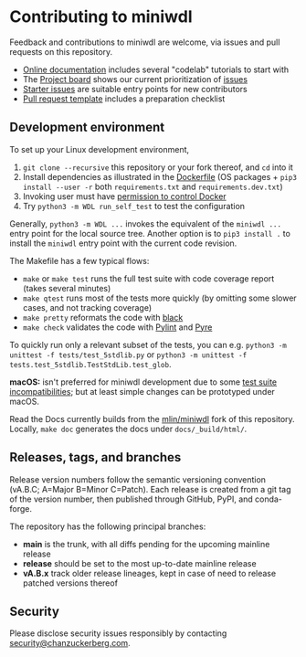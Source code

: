 # Contributing to miniwdl

Feedback and contributions to miniwdl are welcome, via issues and pull requests on this repository.

* [Online documentation](https://miniwdl.readthedocs.io/en/latest/) includes several "codelab" tutorials to start with
* The [Project board](https://github.com/chanzuckerberg/miniwdl/projects/1) shows our current prioritization of [issues](https://github.com/chanzuckerberg/miniwdl/issues)
* [Starter issues](https://github.com/chanzuckerberg/miniwdl/issues?q=is%3Aopen+is%3Aissue+label%3Astarter) are suitable entry points for new contributors
* [Pull request template](https://github.com/chanzuckerberg/miniwdl/blob/main/.github/pull_request_template.md) includes a preparation checklist

## Development environment

To set up your Linux development environment,

1. `git clone --recursive` this repository or your fork thereof, and `cd` into it
2. Install dependencies as illustrated in the [Dockerfile](https://github.com/chanzuckerberg/miniwdl/blob/main/Dockerfile) (OS packages + `pip3 install --user -r` both `requirements.txt` and `requirements.dev.txt`)
3. Invoking user must have [permission to control Docker](https://docs.docker.com/install/linux/linux-postinstall/#manage-docker-as-a-non-root-user)
4. Try `python3 -m WDL run_self_test` to test the configuration

Generally, `python3 -m WDL ...` invokes the equivalent of the `miniwdl ...` entry point for the local source tree. Another option is to `pip3 install .` to install the `miniwdl` entry point with the current code revision.

The Makefile has a few typical flows:

- `make` or `make test` runs the full test suite with code coverage report (takes several minutes)
- `make qtest` runs most of the tests more quickly (by omitting some slower cases, and not tracking coverage)
- `make pretty` reformats the code with [black](https://github.com/python/black)
- `make check` validates the code with [Pylint](https://www.pylint.org/) and [Pyre](https://pyre-check.org/)

To quickly run only a relevant subset of the tests, you can e.g. `python3 -m unittest -f tests/test_5stdlib.py` or `python3 -m unittest -f tests.test_5stdlib.TestStdLib.test_glob`.

**macOS:** isn't preferred for miniwdl development due to some [test suite incompatibilities](https://github.com/chanzuckerberg/miniwdl/issues/145); but at least simple changes can be prototyped under macOS.

Read the Docs currently builds from the [mlin/miniwdl](https://github.com/mlin/miniwdl) fork of this repository. Locally, `make doc` generates the docs under `docs/_build/html/`.

## Releases, tags, and branches

Release version numbers follow the semantic versioning convention (vA.B.C; A=Major B=Minor C=Patch). Each release is created from a git tag of the version number, then published through GitHub, PyPI, and conda-forge.

The repository has the following principal branches:

* **main** is the trunk, with all diffs pending for the upcoming mainline release
* **release** should be set to the most up-to-date mainline release
* **vA.B.x** track older release lineages, kept in case of need to release patched versions thereof

## Security

Please disclose security issues responsibly by contacting security@chanzuckerberg.com.

